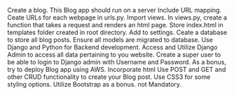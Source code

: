 Create a blog.
This Blog app should run on a server
Include URL mapping. Ceate URLs for each webpage in urls.py. Import views.
In views.py, create a function that takes a request and renders an html page.
Store index.html in templates folder created in root directory. Add to settings.
Ceate a database to store all blog posts.
Ensure all models are migrated to database.
Use Django and Python for Backend development.
Access and Utilize Django Admin to access all data pertaining to you website. Create a super user to be able to login to Django admin with Username and Password.
As a bonus, try to deploy Blog app using AWS.
Incorporate html
Use POST and GET and other CRUD functionality to create your Blog post.
Use CSS3 for some styling options.
Utilize Bootstrap as a bonus. not Mandatory.

